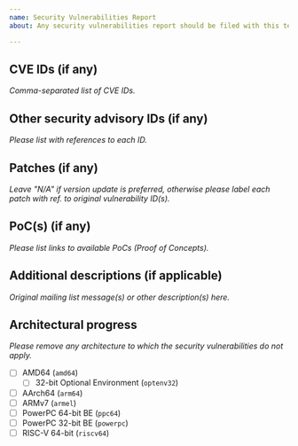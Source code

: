 ```yaml
---
name: Security Vulnerabilities Report
about: Any security vulnerabilities report should be filed with this template.

---
```


CVE IDs (if any)
---------------------

*Comma-separated list of CVE IDs.*

Other security advisory IDs (if any)
------------------------------------------------

*Please list with references to each ID.*

Patches (if any)
----------------------

*Leave "N/A" if version update is preferred, otherwise please label each patch with ref. to original vulnerability ID(s).*

PoC(s) (if any)
-------------------

*Please list links to available PoCs (Proof of Concepts).*

Additional descriptions (if applicable)
----------------------------------------------------

*Original mailing list message(s) or other description(s) here.*

Architectural progress
--------------------------------

*Please remove any architecture to which the security vulnerabilities do not apply.*

- [ ] AMD64 (`amd64`)
    - [ ] 32-bit Optional Environment (`optenv32`)
- [ ] AArch64 (`arm64`)
- [ ] ARMv7 (`armel`)
- [ ] PowerPC 64-bit BE (`ppc64`)
- [ ] PowerPC 32-bit BE (`powerpc`)
- [ ] RISC-V 64-bit (`riscv64`)
